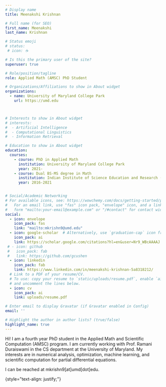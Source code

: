 ```yaml
---
# Display name
title: Meenakshi Krishnan

# Full name (for SEO)
first_name: Meenakshi 
last_name: Krishnan

# Status emoji
# status:
 # icon: ☕️

# Is this the primary user of the site?
superuser: true

# Role/position/tagline
role: Applied Math (AMSC) PhD Student

# Organizations/Affiliations to show in About widget
organizations:
  - name: University of Maryland College Park
    url: https://umd.edu



# Interests to show in About widget
# interests:
#  - Artificial Intelligence
#  - Computational Linguistics
#  - Information Retrieval

# Education to show in About widget
education:
  courses:
    - course: PhD in Applied Math
      institution: University of Maryland College Park
      year: 2021-
    - course: Dual BS-MS degree in Math
      institution: Indian Institute of Science Education and Research (IISER) Thiruvananthapuram
      year: 2016-2021


# Social/Academic Networking
# For available icons, see: https://wowchemy.com/docs/getting-started/page-builder/#icons
#   For an email link, use "fas" icon pack, "envelope" icon, and a link in the
#   form "mailto:your-email@example.com" or "/#contact" for contact widget.
social:
  - icon: envelope
    icon_pack: fas
    link: "mailto:mkrishn9@umd.edu"
  - icon: google-scholar  # Alternatively, use `graduation-cap` icon from `fas` icon pack
    icon_pack: ai
    link: https://scholar.google.com/citations?hl=en&user=Nr9_WBcAAAAJ
 # - icon: github
 #   icon_pack: fab
 #   link: https://github.com/gcushen
  - icon: linkedin
    icon_pack: fab
    link: https://www.linkedin.com/in/meenakshi-krishnan-5a8318212/
  # Link to a PDF of your resume/CV.
  # To use: copy your resume to `static/uploads/resume.pdf`, enable `ai` icons in `params.yaml`,
  # and uncomment the lines below.
  - icon: cv
    icon_pack: ai
    link: uploads/resume.pdf

# Enter email to display Gravatar (if Gravatar enabled in Config)
email: ''

# Highlight the author in author lists? (true/false)
highlight_name: true
---
```


Hi! I am a fourth year PhD student in the Applied Math and Scientific Computation (AMSC) program. I am currently working with Prof. Ramani Duraiswami in the CS department at the University of Maryland. My interests are in numerical analysis, optimization, machine learning, and scientific computation for partial differential equations. 

I can be reached at mkrishn9[at]umd[dot]edu.

{style="text-align: justify;"}
